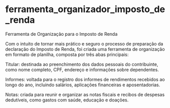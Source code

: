 # ferramenta_organizador_imposto_de_renda
Ferramenta de Organização para o Imposto de Renda

Com o intuito de tornar mais prático e seguro o processo de preparação da declaração do Imposto de Renda, foi criada uma ferramenta de organização em formato de planilha, composta por três abas principais:

Titular: destinada ao preenchimento dos dados pessoais do contribuinte, como nome completo, CPF, endereço e informações sobre dependentes.

Informes: voltada para o registro dos informes de rendimentos recebidos ao longo do ano, incluindo salários, aplicações financeiras e aposentadorias.

Notas: criada para reunir e organizar as notas fiscais e recibos de despesas dedutíveis, como gastos com saúde, educação e doações.

